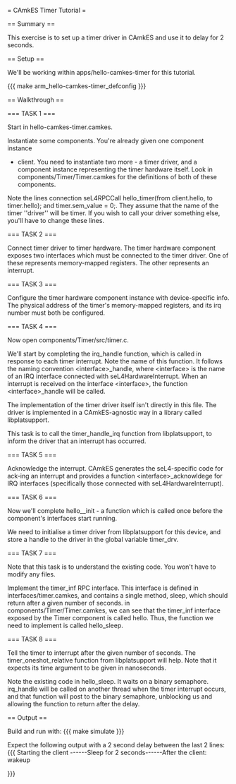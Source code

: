 = CAmkES Timer Tutorial =

== Summary ==

This exercise is to set up a timer driver in CAmkES and use it to delay
for 2 seconds.

== Setup ==

We'll be working within apps/hello-camkes-timer for this tutorial.

{{{ make arm\_hello-camkes-timer\_defconfig }}}

== Walkthrough ==

=== TASK 1 ===

Start in hello-camkes-timer.camkes.

Instantiate some components. You're already given one component instance
- client. You need to instantiate two more - a timer driver, and a
component instance representing the timer hardware itself. Look in
components/Timer/Timer.camkes for the definitions of both of these
components.

Note the lines
connection seL4RPCCall hello\_timer(from client.hello, to timer.hello);
and timer.sem\_value = 0;. They assume that the name of the timer
''driver'' will be timer. If you wish to call your driver something
else, you'll have to change these lines.

=== TASK 2 ===

Connect timer driver to timer hardware. The timer hardware component
exposes two interfaces which must be connected to the timer driver. One
of these represents memory-mapped registers. The other represents an
interrupt.

=== TASK 3 ===

Configure the timer hardware component instance with device-specific
info. The physical address of the timer's memory-mapped registers, and
its irq number must both be configured.

=== TASK 4 ===

Now open components/Timer/src/timer.c.

We'll start by completing the irq\_handle function, which is called in
response to each timer interrupt. Note the name of this function. It
follows the naming convention &lt;interface&gt;\_handle, where
&lt;interface&gt; is the name of an IRQ interface connected with
seL4HardwareInterrupt. When an interrupt is received on the interface
&lt;interface&gt;, the function &lt;interface&gt;\_handle will be
called.

The implementation of the timer driver itself isn't directly in this
file. The driver is implemented in a CAmkES-agnostic way in a library
called libplatsupport.

This task is to call the timer\_handle\_irq function from
libplatsupport, to inform the driver that an interrupt has occurred.

=== TASK 5 ===

Acknowledge the interrupt. CAmkES generates the seL4-specific code for
ack-ing an interrupt and provides a function
&lt;interface&gt;\_acknowldege for IRQ interfaces (specifically those
connected with seL4HardwareInterrupt).

=== TASK 6 ===

Now we'll complete hello\_\_init - a function which is called once
before the component's interfaces start running.

We need to initialise a timer driver from libplatsupport for this
device, and store a handle to the driver in the global variable
timer\_drv.

=== TASK 7 ===

Note that this task is to understand the existing code. You won't have
to modify any files.

Implement the timer\_inf RPC interface. This interface is defined in
interfaces/timer.camkes, and contains a single method, sleep, which
should return after a given number of seconds. in
components/Timer/Timer.camkes, we can see that the timer\_inf interface
exposed by the Timer component is called hello. Thus, the function we
need to implement is called hello\_sleep.

=== TASK 8 ===

Tell the timer to interrupt after the given number of seconds. The
timer\_oneshot\_relative function from libplatsupport will help. Note
that it expects its time argument to be given in nanoseconds.

Note the existing code in hello\_sleep. It waits on a binary semaphore.
irq\_handle will be called on another thread when the timer interrupt
occurs, and that function will post to the binary semaphore, unblocking
us and allowing the function to return after the delay.

== Output ==

Build and run with: {{{ make simulate }}}

Expect the following output with a 2 second delay between the last 2
lines: {{{ Starting the client ------Sleep for 2 seconds------After the
client: wakeup

}}}
